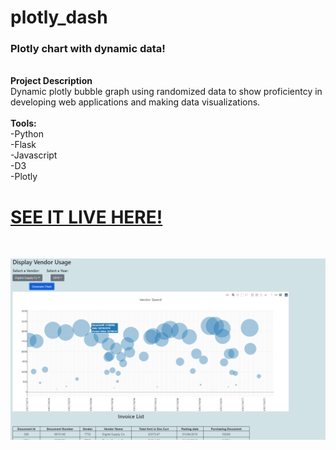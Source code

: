 # plotly_dash
<h3>Plotly chart with dynamic data!</h3>
<br>
<strong>Project Description</strong><br>
Dynamic plotly bubble graph using randomized data to show proficientcy in developing web applications and making data visualizations.<br><br>
<strong>Tools:</strong><br>
-Python<br>
-Flask<br>
-Javascript<br>
-D3<br>
-Plotly<br>

<h1><a href="http://plotlychart.herokuapp.com/">SEE IT LIVE HERE!</a></h1>

<br>

![Preview](pic1.png)

